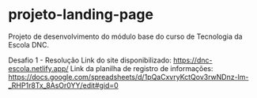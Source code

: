 # projeto-landing-page
Projeto de desenvolvimento do módulo base do curso de Tecnologia da Escola DNC.

Desafio 1 - Resolução
Link do site disponibilizado: https://dnc-escola.netlify.app/
Link da planilha de registro de informações: https://docs.google.com/spreadsheets/d/1pQaCxvryKctQov3rwNDnz-lm-_RHP1r8Tx_8AsOr0YY/edit#gid=0 
